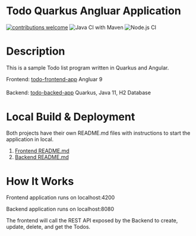 # Todo Quarkus Angluar Application
 [![contributions welcome](https://img.shields.io/badge/contributions-welcome-brightgreen.svg?style=flat)](https://github.com/ashusharmatech/todo-quarkus-angular/issues)
![Java CI with Maven](https://github.com/ashusharmatech/todo-quarkus-angular/workflows/Java%20CI%20with%20Maven/badge.svg) 
![Node.js CI](https://github.com/ashusharmatech/todo-quarkus-angular/workflows/Node.js%20CI/badge.svg)



# Description

This is a sample Todo list program written in Quarkus and Angular. 

Frontend: [todo-frontend-app](/todo-frontends-app) Angluar 9

#### <i class="icon-folder-open"></i>
Backend: [todo-backed-app](/todo-backed-app) Quarkus, Java 11,  H2 Database

# Local Build & Deployment

Both projects have their own  README.md files with instructions to start the application in local.

1. [Frontend README.md](/todo-frontend-app/README.md)
2. [Backend README.md](/todo-backend-app/README.md)



# How It Works

Frontend application runs on localhost:4200 

Backend application runs on localhost:8080

The frontend will call the REST API exposed by the Backend to create, update, delete, and get the Todos.


